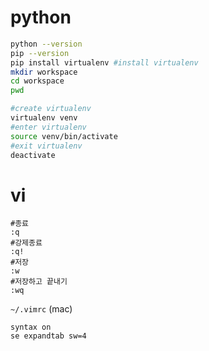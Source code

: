 # python

```bash
python --version
pip --version
pip install virtualenv #install virtualenv
mkdir workspace
cd workspace
pwd

#create virtualenv
virtualenv venv
#enter virtualenv
source venv/bin/activate
#exit virtualenv
deactivate
```

# vi
```
#종료
:q
#강제종료
:q!
#저장
:w
#저장하고 끝내기
:wq
```
`~/.vimrc` (mac)
```
syntax on
se expandtab sw=4
```
<!--stackedit_data:
eyJoaXN0b3J5IjpbMTM2NjQ2NTcyNSwtNzc3NTI2MDQ1LDE4NT
c5MDYwMDcsNDg4OTU0Njg5LC0xMjQzMDQ0ODA5LC02MzM1NDA3
NzQsMTE2MzY4Nzc4M119
-->